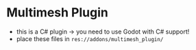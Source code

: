 # Multimesh Plugin
- this is a C# plugin -> you need to use Godot with C# support!
- place these files in `res://addons/multimesh_plugin/`
